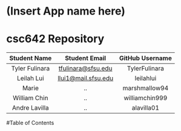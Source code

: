 # (Insert App name here)

# csc642 Repository

| Student Name | Student Email          | GitHub Username  |
|    :---:     |     :---:              |     :---:        |
| Tyler Fulinara     | tfulinara@sfsu.edu | TylerFulinara      |
| Leilah Lui       | llui1@mail.sfsu.edu       | leilahlui     |
| Marie          | ..     | marshmallow94    |
| William Chin    | ..       | williamchin999       |
| Andre Lavilla     | ..        | alavilla01          |

#Table of Contents
